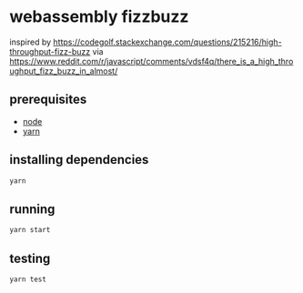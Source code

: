 # webassembly fizzbuzz

inspired by https://codegolf.stackexchange.com/questions/215216/high-throughput-fizz-buzz via https://www.reddit.com/r/javascript/comments/vdsf4q/there_is_a_high_throughput_fizz_buzz_in_almost/

## prerequisites

* [node](https://nodejs.org/en/download/)
* [yarn](https://yarnpkg.com/getting-started/install)

## installing dependencies

```sh
yarn
```

## running

```sh
yarn start
```

## testing

```sh
yarn test
```
